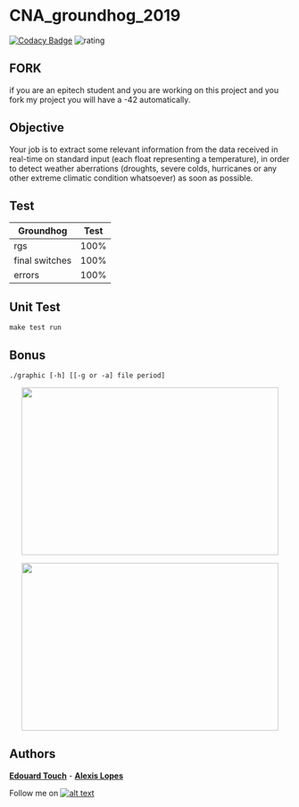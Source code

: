 # CNA_groundhog_2019

[![Codacy Badge](https://api.codacy.com/project/badge/Grade/cb6e60e3c65b4f9d95a6f4c4b0141029)](https://app.codacy.com/manual/Eydou/CNA_groundhog_2019?utm_source=github.com&utm_medium=referral&utm_content=Eydou/CNA_groundhog_2019&utm_campaign=Badge_Grade_Dashboard)           ![rating](https://img.shields.io/badge/notation-★★★★★-brightgreen)

## FORK
if you are an epitech student and you are working on this project and you fork my project 
you will have a -42 automatically.

## Objective

Your job is to extract some relevant information from the data received in real-time on standard input (each
float representing a temperature), in order to detect weather aberrations (droughts, severe colds, hurricanes
or any other extreme climatic condition whatsoever) as soon as possible.

## Test

| Groundhog | Test |
| --- | --- |
| rgs | 100% |
| final switches | 100% |
| errors | 100% |

## Unit Test

    make test run

## Bonus

    ./graphic [-h] [[-g or -a] file period]

<p align="center">
  <img width="460" height="300" src="https://github.com/Eydou/groundhog/blob/master/bonus/ground1.png">
</p>
<p align="center">
  <img width="460" height="300" src="https://github.com/Eydou/groundhog/blob/master/bonus/ground2.png">
</p>



## Authors

 **[Edouard Touch](https://github.com/Eydou)** - **[Alexis Lopes](https://github.com/LopesAlexis)**
 
[6.1]: http://i.imgur.com/0o48UoR.png (Follow me !)

[1]: https://github.com/Eydou

Follow me on [![alt text][6.1]][1]

